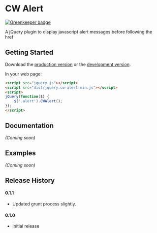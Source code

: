 # CW Alert

[![Greenkeeper badge](https://badges.greenkeeper.io/clivewalkden/cwAlert.svg)](https://greenkeeper.io/)

A jQuery plugin to display javascript alert messages before following the href

## Getting Started

Download the [production version][min] or the [development version][max].

[min]: https://raw.github.com/clivewalkden/jquery-cw-alert/master/dist/jquery.cw-alert.min.js
[max]: https://raw.github.com/clivewalkden/jquery-cw-alert/master/dist/jquery.cw-alert.js

In your web page:

```html
<script src="jquery.js"></script>
<script src="dist/jquery.cw-alert.min.js"></script>
<script>
jQuery(function($) {
	$('.alert').CWAlert();
});
</script>
```

## Documentation
_(Coming soon)_

## Examples
_(Coming soon)_

## Release History
#### 0.1.1
 * Updated grunt process slightly.
#### 0.1.0
 * Initial release